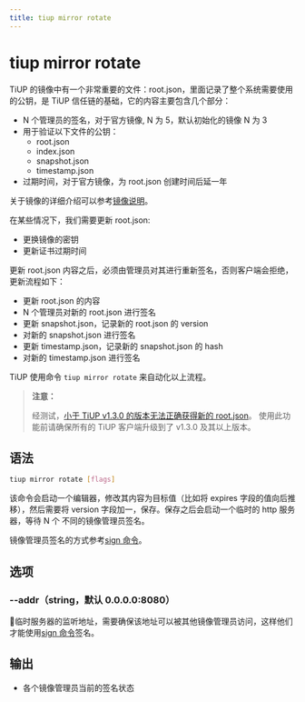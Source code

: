 ```yaml
---
title: tiup mirror rotate
---
```


# tiup mirror rotate

TiUP 的镜像中有一个非常重要的文件：root.json，里面记录了整个系统需要使用的公钥，是 TiUP 信任链的基础，它的内容主要包含几个部分：

- N 个管理员的签名，对于官方镜像,  N 为 5，默认初始化的镜像 N 为 3
- 用于验证以下文件的公钥：
    - root.json
    - index.json
    - snapshot.json
    - timestamp.json
- 过期时间，对于官方镜像，为 root.json 创建时间后延一年

关于镜像的详细介绍可以参考[镜像说明](/tiup/tiup-mirror-reference.md)。

在某些情况下，我们需要更新 root.json:

- 更换镜像的密钥
- 更新证书过期时间

更新 root.json 内容之后，必须由管理员对其进行重新签名，否则客户端会拒绝，更新流程如下：

- 更新 root.json 的内容
- N 个管理员对新的 root.json 进行签名
- 更新 snapshot.json，记录新的 root.json 的 version
- 对新的 snapshot.json 进行签名
- 更新 timestamp.json，记录新的 snapshot.json 的 hash
- 对新的 timestamp.json 进行签名

TiUP 使用命令 `tiup mirror rotate` 来自动化以上流程。

> **注意：**
>
> 经测试，[小于 TiUP v1.3.0 的版本无法正确获得新的 root.json](https://github.com/pingcap/tiup/issues/983)。
> 使用此功能前请确保所有的 TiUP 客户端升级到了 v1.3.0 及其以上版本。

## 语法

```sh
tiup mirror rotate [flags]
```

该命令会启动一个编辑器，修改其内容为目标值（比如将 expires 字段的值向后推移），然后需要将 version 字段加一，保存。保存之后会启动一个临时的 http 服务器，等待 N 个 不同的镜像管理员签名。

镜像管理员签名的方式参考[sign 命令](/tiup/tiup-command-mirror-sign.md)。

## 选项

### --addr（string，默认 0.0.0.0:8080）

临时服务器的监听地址，需要确保该地址可以被其他镜像管理员访问，这样他们才能使用[sign 命令](/tiup/tiup-command-mirror-sign.md)签名。

## 输出

- 各个镜像管理员当前的签名状态